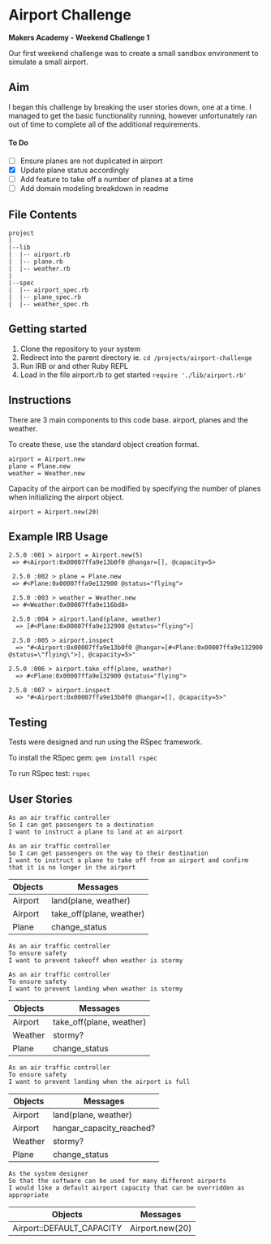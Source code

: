# Airport Challenge
**Makers Academy - Weekend Challenge 1**

Our first weekend challenge was to create a small sandbox environment to simulate a small airport.

## Aim
I began this challenge by breaking the user stories down, one at a time. I managed to get the basic functionality running, however unfortunately ran out of time to complete all of the additional requirements.

#### To Do
- [ ] Ensure planes are not duplicated in airport
- [x] Update plane status accordingly
- [ ] Add feature to take off a number of planes at a time
- [ ] Add domain modeling breakdown in readme

##  File Contents
```
project
|
|--lib
|  |-- airport.rb
|  |-- plane.rb
|  |-- weather.rb
|
|--spec
|  |-- airport_spec.rb
|  |-- plane_spec.rb
|  |-- weather_spec.rb
```

## Getting started
1. Clone the repository to your system
2. Redirect into the parent directory ie. `cd /projects/airport-challenge `
3. Run IRB or and other Ruby REPL
4. Load in the file airport.rb to get started `require './lib/airport.rb'`


## Instructions

There are 3 main components to this code base. airport, planes and the weather.

To create these, use the standard object creation format.

```
airport = Airport.new
plane = Plane.new
weather = Weather.new
```

Capacity of the airport can be modified by specifying the number of planes when initializing the airport object.

`airport = Airport.new(20)`

## Example IRB Usage
```
2.5.0 :001 > airport = Airport.new(5)
 => #<Airport:0x00007ffa9e13b0f0 @hangar=[], @capacity=5>

 2.5.0 :002 > plane = Plane.new
 => #<Plane:0x00007ffa9e132900 @status="flying">

 2.5.0 :003 > weather = Weather.new
 => #<Weather:0x00007ffa9e116bd8>

 2.5.0 :004 > airport.land(plane, weather)
  => [#<Plane:0x00007ffa9e132900 @status="flying">]

 2.5.0 :005 > airport.inspect
  => "#<Airport:0x00007ffa9e13b0f0 @hangar=[#<Plane:0x00007ffa9e132900 @status=\"flying\">], @capacity=5>"

2.5.0 :006 > airport.take_off(plane, weather)
  => #<Plane:0x00007ffa9e132900 @status="flying">

2.5.0 :007 > airport.inspect
  => "#<Airport:0x00007ffa9e13b0f0 @hangar=[], @capacity=5>"
```

## Testing
Tests were designed and run using the RSpec framework.

To install the RSpec gem:
`gem install rspec`

To run RSpec test:
`rspec`


## User Stories
```
As an air traffic controller
So I can get passengers to a destination
I want to instruct a plane to land at an airport

As an air traffic controller
So I can get passengers on the way to their destination
I want to instruct a plane to take off from an airport and confirm that it is no longer in the airport
```
|  Objects | Messages |
| --- | --- |
| Airport | land(plane, weather)
| Airport | take_off(plane, weather)
| Plane |  change_status

```
As an air traffic controller
To ensure safety
I want to prevent takeoff when weather is stormy

As an air traffic controller
To ensure safety
I want to prevent landing when weather is stormy
```

|  Objects | Messages |
| --- | --- |
| Airport | take_off(plane, weather)
| Weather | stormy?
Plane |  change_status

```
As an air traffic controller
To ensure safety
I want to prevent landing when the airport is full
```

|  Objects | Messages |
| --- | --- |
| Airport | land(plane, weather)
| Airport | hangar_capacity_reached?
Weather | stormy?
Plane |  change_status

```
As the system designer
So that the software can be used for many different airports
I would like a default airport capacity that can be overridden as appropriate
```
|  Objects | Messages |
| --- | --- |
| Airport::DEFAULT_CAPACITY | Airport.new(20)
